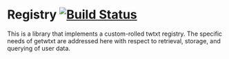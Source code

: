 # Registry [![Build Status](https://travis-ci.com/getwtxt/registry.svg?branch=master)](https://travis-ci.com/getwtxt/registry)

This is a library that implements a custom-rolled twtxt registry. The
specific needs of getwtxt are addressed here with respect to retrieval,
storage, and querying of user data.
